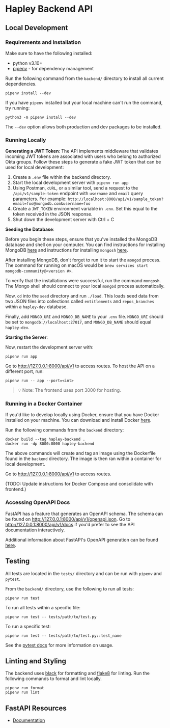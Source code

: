 # Hapley Backend API

## Local Development

### Requirements and Installation

Make sure to have the following installed:

- python v3.10+
- [pipenv](https://pipenv.pypa.io/en/stable/#install-pipenv-today) - for
dependency management

Run the following command from the `backend/` directory to install all current
dependencies.

```
pipenv install --dev
```

If you have `pipenv` installed but your local machine can't run the command, try
running:

```
python3 -m pipenv install --dev
```

The `--dev` option allows both production and dev packages to be installed.

### Running Locally

**Generating a JWT Token**:
The API implements middleware that validates incoming JWT tokens are associated with users who belong to authorized Okta groups. Follow these steps to generate a fake JWT token that can be used for local development:

1. Create a `.env` file within the backend directory.
2. Start the local development server with `pipenv run app`
3. Using Postman, `cURL`, or a similar tool, send a request to the `/api/v1/sample-token` endpoint with `username` and `email` query parameters. For example: `http://localhost:8000/api/v1/sample_token?email=foo@mongodb.com&username=foo`
4. Create a `JWT_TOKEN` environment variable in `.env`. Set this equal to the token received in the JSON response.
5. Shut down the development server with Ctrl + C

**Seeding the Database**:

Before you begin these steps, ensure that you've installed the MongoDB database and shell on your computer. You can find instructions for installing MongoDB [here](https://www.mongodb.com/docs/manual/installation/) and instructions for installing `mongosh` [here](https://www.mongodb.com/docs/mongodb-shell/install/).

After installing MongoDB, don't forget to run it to start the `mongod` process. The command for running on macOS would be `brew services start mongodb-community@<version #>`.

To verify that the installations were successful, run the command `mongosh`. The Mongo shell should connect to your local `mongod` process automatically.

Now, `cd` into the `seed` directory and run `./load`. This loads seed data from two JSON files into collections called `entitlements` and `repos_branches` within a `hapley-dev` database.

Finally, add `MONGO_URI` and `MONGO_DB_NAME` to your `.env` file. `MONGO_URI` should be set to `mongodb://localhost:27017`, and `MONGO_DB_NAME` should equal `hapley-dev`.

**Starting the Server**:

Now, restart the development server with:
```
pipenv run app
```

Go to http://127.0.0.1:8000/api/v1 to access routes. To host the API on a different
port, run:

```
pipenv run -- app --port=<int>
```

> :bulb: Note: The frontend uses port 3000 for hosting.

### Running in a Docker Container

If you'd like to develop locally using Docker, ensure that you have Docker
installed on your machine. You can download and install Docker
[here](https://docs.docker.com/get-docker/).

Run the following commands from the `backend` directory:

```
docker build --tag hapley-backend .
docker run -dp 8000:8000 hapley-backend
```

The above commands will create and tag an image using the Dockerfile found in
the `backend` directory. The image is then ran within a container for local development.

Go to http://127.0.0.1:8000/api/v1 to access routes.

(TODO: Update instructions for Docker Compose and consolidate with frontend.)

### Accessing OpenAPI Docs

FastAPI has a feature that generates an OpenAPI schema. The schema can be found
on http://127.0.0.1:8000/api/v1/openapi.json. Go to http://127.0.0.1:8000/api/v1/docs if you'd prefer to see the API documentation interactively.

Additional information about FastAPI's OpenAPI generation can be found
[here](https://fastapi.tiangolo.com/tutorial/first-steps/#openapi).

## Testing

All tests are located in the `tests/` directory and can be run with `pipenv` and
`pytest`.

From the `backend/` directory, use the following to run all tests:

```
pipenv run test
```

To run all tests within a specific file:

```
pipenv run test -- tests/path/to/test.py
```

To run a specific test:

```
pipenv run test -- tests/path/to/test.py::test_name
```

See the [pytest docs](https://docs.pytest.org/en/7.1.x/how-to/usage.html) for
more information on usage.

## Linting and Styling

The backend uses [black](https://black.readthedocs.io/en/stable/) for formatting
and [flake8](https://flake8.pycqa.org/en/latest/) for linting. Run the following
commands to format and lint locally.

```
pipenv run format
pipenv run lint
```

## FastAPI Resources

- [Documentation](https://fastapi.tiangolo.com/)
